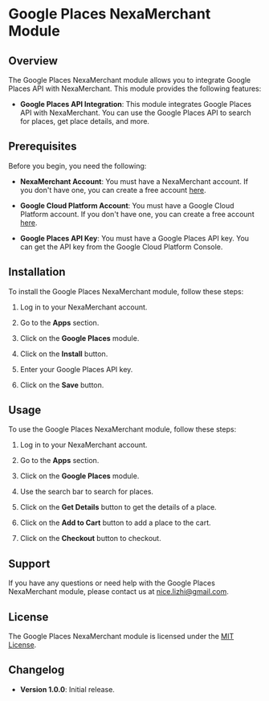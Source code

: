 # Google Places NexaMerchant Module

## Overview

The Google Places NexaMerchant module allows you to integrate Google Places API with NexaMerchant. This module provides the following features:

- **Google Places API Integration**: This module integrates Google Places API with NexaMerchant. You can use the Google Places API to search for places, get place details, and more.

## Prerequisites

Before you begin, you need the following:

- **NexaMerchant Account**: You must have a NexaMerchant account. If you don't have one, you can create a free account [here](https://nexamerchant.com/).

- **Google Cloud Platform Account**: You must have a Google Cloud Platform account. If you don't have one, you can create a free account [here](https://cloud.google.com/).

- **Google Places API Key**: You must have a Google Places API key. You can get the API key from the Google Cloud Platform Console.

## Installation

To install the Google Places NexaMerchant module, follow these steps:

1. Log in to your NexaMerchant account.

2. Go to the **Apps** section.

3. Click on the **Google Places** module.

4. Click on the **Install** button.

5. Enter your Google Places API key.

6. Click on the **Save** button.

## Usage

To use the Google Places NexaMerchant module, follow these steps:

1. Log in to your NexaMerchant account.

2. Go to the **Apps** section.

3. Click on the **Google Places** module.

4. Use the search bar to search for places.

5. Click on the **Get Details** button to get the details of a place.

6. Click on the **Add to Cart** button to add a place to the cart.

7. Click on the **Checkout** button to checkout.

## Support

If you have any questions or need help with the Google Places NexaMerchant module, please contact us at [nice.lizhi@gmail.com](mailto:nice.lizhi@gmail.com).

## License

The Google Places NexaMerchant module is licensed under the [MIT License](https://opensource.org/licenses/MIT).

## Changelog

- **Version 1.0.0**: Initial release.
